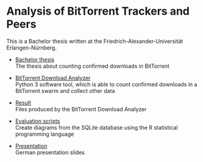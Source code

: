 # Analysis of BitTorrent Trackers and Peers
This is a Bachelor thesis written at the Friedrich-Alexander-Universität Erlangen-Nürnberg.

* [Bachelor thesis](thesis/)  
The thesis about counting confirmed downloads in BitTorrent

* [BitTorrent Download Analyzer](btda/)  
Python 3 software tool, which is able to count confirmed downloads in a BitTorrent swarm and collect other data

* [Result](result/)  
Files produced by the BitTorrent Download Analyzer

* [Evaluation scripts](evaluation/)  
Create diagrams from the SQLite database using the R statistical programming language

* [Presentation](presentation/)  
German presentation slides

